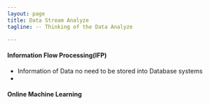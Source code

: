```yaml
---
layout: page
title: Data Stream Analyze
tagline: -- Thinking of the Data Analyze

---
```


#### Information Flow Processing(IFP)

- Information of Data no need to be stored into Database systems
- 



#### Online Machine Learning
